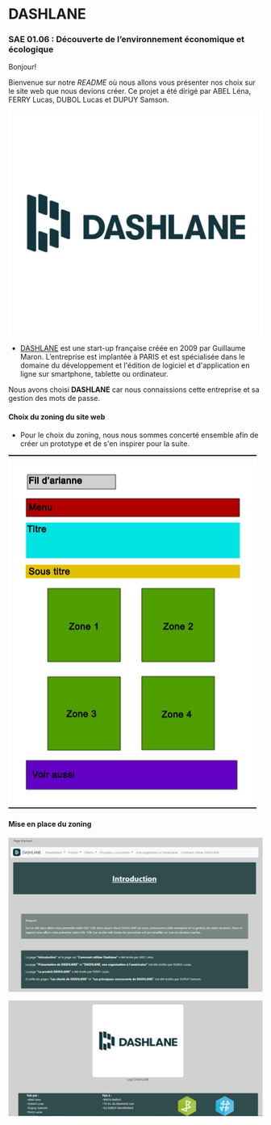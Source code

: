 # DASHLANE 

### SAE 01.06 : Découverte de l’environnement économique et écologique
Bonjour! 
  
Bienvenue sur notre *README* où nous allons vous présenter nos choix sur le site web que nous devions créer. Ce projet a été dirigé par ABEL Léna, FERRY Lucas, DUBOL Lucas et DUPUY Samson.

  ![alt text](res/dashlanelogo.PNG?raw=true "Logo Dashlane")

*  [DASHLANE](https://www.dashlane.com/) est une start-up française créée en 2009 par Guillaume Maron.
L’entreprise est implantée à PARIS et est spécialisée dans le domaine du
développement et l'édition de logiciel et d'application en ligne sur smartphone,
tablette ou ordinateur. 

  Nous avons choisi **DASHLANE** car nous connaissions cette entreprise et sa gestion des mots de passe.
  
  #### Choix du zoning du site web
  
   * Pour le choix du zoning, nous nous sommes concerté ensemble afin de créer un prototype et de s'en inspirer pour la suite.
  
  ![alt text](res/zoning1.jpg?raw=true "Zoning du site")
  
  #### Mise en place du zoning

  ![alt text](res/screenpage1.PNG?raw=true "Screen page 1")
  
  ![alt text](res/screenpage2.PNG?raw=true "<screen page 2")


